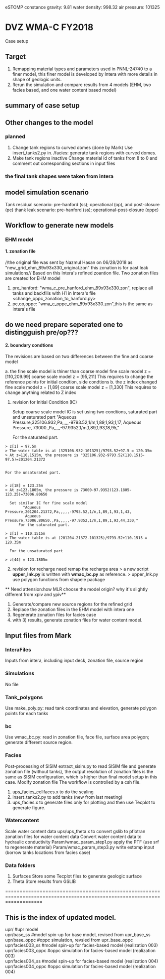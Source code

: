 eSTOMP constance
gravity: 9.81
water density: 998.32
air pressure: 101325

# DVZ WMA-C FY2018
Case setup

## Target
1) Remapping material types and parameters used in PNNL-24740 to a finer model, this finer model is developed by Intera with more details in shape of geologic units.
2) Rerun the simulation and compare results from 4 models (EHM, two facies based, and one water content based model)

## summary of case setup


## Other changes to the model
### planned
1) Change tank regions to curved domes (done by Mark)
     Use insert_tanks2.py in. /facies: generate tank regions with curved domes.
2) Make tank regions inactive 
     Change material id of tanks from 8 to 0 and comment out corresponding sections in input files
### the final tank shapes were taken from intera


## model simulation scenario
Tank residual scenario: pre-hanford (ss); operational (op), and post-closure (pc)
thank leak scenario: pre-hanford (ss); operational-post-closure (oppc)

## Workflow to generate new models
### EHM model
#### 1. zonation file 
   //the original file was sent by Nazmul Hasan on 06/28/2018 as "new_grid_ehm_89x93x330_original.zon"
   this zonation is for past leak simulations//
   Based on this Intera's refined zoantion file. Two zonation files are created for EHM model
   1. pre_hanford: "wma_c_pre_hanford_ehm_89x93x330.zon", 
      replace all tanks and backfills with H1 in Intera's file
	  <change_oppc_zonation_to_hanford.py>
   2. pc,op,oppc:  "wma_c_oppc_ehm_89x93x330.zon",this is the same as Intera's file
## do we need prepare seperated one to distingguish pre/op???

#### 2. boundary condtions
   The revisions are based on two differences between the fine and coarse model
   
   a. the fine scale model is thiner than coarse model
	  fine scale model z = [110,209.99]
	  coarse scale model z = [95,211]
      This requires to change the reference points for initial condtion, side condtions
   b. the z index changed
	  fine scale model z = [1,89]
	  coarse scale model z = [1,330]
	  This requires to change anything related to Z index
	  
   1. revision for Initial Condition (IC)

      Setup coarse scale model
      IC is set using two condtions, saturated part and unsaturated part
           "Aqueous Pressure,325106.932,Pa,,,,,-9793.52,1/m,1,89,1,93,1,17,
            Aqueous Pressure, 73000.,Pa,,,,,-97.9352,1/m,1,89,1,93,18,95,"

	  For the saturated part.
	  
    > z[1] = 97.5m
    > The water table is at (325106.932-101325)/9793.52+97.5 = 120.35m	
    > At z=110.1515m, the pressure is "325106.932-9793.52(110.1515-97.5)=201204.21372
	  
	  
    For the unsaturated part.
	  
	  
    > z[18] = 123.25m
    > At z=123.1805m, the pressure is 73000-97.9352(123.1805-123.25)=73006.80650
   
      Set similar IC for fine scale model
            "Aqueous Pressure,201204.21372,Pa,,,,,-9793.52,1/m,1,89,1,93,1,43,
             Aqueous Pressure,73006.80650.,Pa,,,,,-97.9352,1/m,1,89,1,93,44,330,"
          For the saturated part.
		  
    > z[1] = 110.1515m
    > The water table is at (201204.21372-101325)/9793.52+110.1515 = 120.35m
	
      For the unsaturated part
		  
    > z[44] = 123.1805m
   
   2. revision for recharge
    need remap the recharge area
    > a new script **upper_lnk.py** is written with **wmac_bc.py** as reference. 
	> upper_lnk.py use polygon functions from shapele package
	
	
**	Need attension:how MLR choose the model origin? why it's slightly different from xpiv and ypiv**
   
1) Generate/compare new source regions for the refined grid 
2) Replace the zonation files in the EHM model with intera one
3) Regenerate zonation files for facies case
4) with 3) results, generate zonation files for water content model. 

## Input files from Mark
### InteraFiles
Inputs from intera, including input deck, zonation file, source region 

### Simulations
No file
### Tank_polygons
Use make_poly.py: read tank coordinates and elevation, generate polygon points for each tanks

### bc
Use wmac_bc.py: read in zonation file, face file, surface area polygon; generate different source region.

### Facies
Post-processing of SISIM
extract_sisim.py to read SISIM file and generate zonation file (without tanks), the output resolution of zonation files is the same as SISIM configuration, which is higher than final model setup in this case.
Modify zonation file 
The workflow is controlled by a csh file.
1) ups_facies_cellfaces.x to do the scaling 
2) insert_tanks2.py to add tanks (new from last meeting)
3) ups_facies.x to generate files only for plotting and then use Tecplot to generate figure.

### Watercontent
Scale water content data
ups/ups_theta.x to convert gslib to pflotran zonation files for water content data
Convert water content data to hydraulic conductivity 
Param/wmac_param_step1.py apply the PTF (use srf to regenerate material)
Param/wmac_param_step3.py write estomp input (borrow tanks locations from facies case)

### Data folders
1) Surfaces 
Store some Tecplot files to generate geologic surface
2) Theta
Store results from GSLIB 



=========================================================================================================================
## This is the index of updated model.
upr/                 #upr model <br />
upr/base_ss          #model spin-up for base model, revised from upr_base_ss <br />
upr/base_oppc        #oppc simulation, revsied from upr_base_oppc <br />
upr/facies003_ss     #model spin-up for facies-based model (realization 003) <br />
upr/facies003_oppc   #oppc simulation for facies-based model (realization 003) <br />
upr/facies004_ss     #model spin-up for facies-based model (realization 004) <br />
upr/facies004_oppc   #oppc simulation for facies-based model (realization 004) <br />
